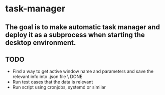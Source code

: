 # task-manager
The goal is to make automatic task manager and deploy it as a subprocess when starting the desktop environment.
------
## TODO
 - Find a way to get active window name and parameters and save the relevant info into .json file \\ DONE
 - Run test cases that the data is relevant 
 - Run script using cronjobs, systemd or similar
